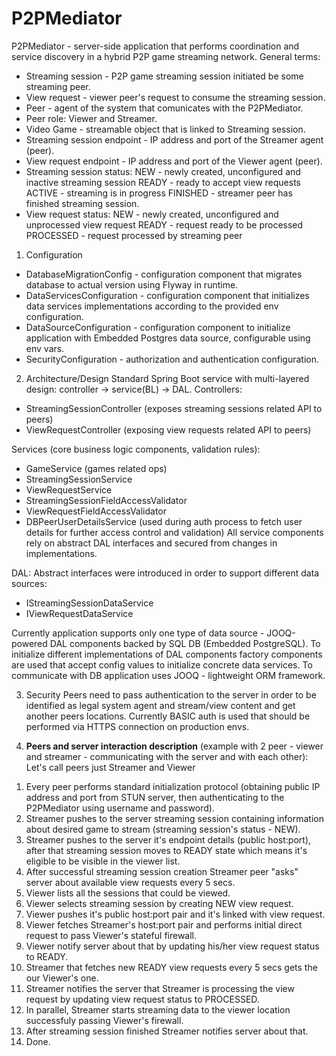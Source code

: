 # P2PMediator
P2PMediator - server-side application that performs coordination and service discovery in a hybrid P2P game streaming network.
General terms:
- Streaming session - P2P game streaming session initiated be some streaming peer.
- View request - viewer peer's request to consume the streaming session.
- Peer - agent of the system that comunicates with the P2PMediator.
- Peer role: Viewer and Streamer.
- Video Game - streamable object that is linked to Streaming session.
- Streaming session endpoint - IP address and port of the Streamer agent (peer).
- View request endpoint - IP address and port of the Viewer agent (peer).
- Streaming session status:
NEW - newly created, unconfigured and inactive streaming session
READY - ready to accept view requests
ACTIVE - streaming is in progress
FINISHED - streamer peer has finished streaming session.
- View request status:
NEW - newly created, unconfigured and unprocessed view request
READY - request ready to be processed
PROCESSED - request processed by streaming peer

1) Configuration
- DatabaseMigrationConfig - configuration component that migrates database to actual version using Flyway in runtime.
- DataServicesConfiguration - configuration component that initializes data services implementations according to the provided env configuration.
- DataSourceConfiguration - configuration component to initialize application with Embedded Postgres data source, configurable using env vars.
- SecurityConfiguration - authorization and authentication configuration.

2) Architecture/Design
Standard Spring Boot service with multi-layered design:
controller -> service(BL) -> DAL.
Controllers:
- StreamingSessionController (exposes streaming sessions related API to peers)
- ViewRequestController (exposing view requests related API to peers)

Services (core business logic components, validation rules):
- GameService (games related ops)
- StreamingSessionService
- ViewRequestService
- StreamingSessionFieldAccessValidator
- ViewRequestFieldAccessValidator
- DBPeerUserDetailsService (used during auth process to fetch user details for further access control and validation)
All service components rely on abstract DAL interfaces and secured from changes in implementations.

DAL:
Abstract interfaces were introduced in order to support different data sources:
- IStreamingSessionDataService
- IViewRequestDataService

Currently application supports only one type of data source - JOOQ-powered DAL components backed by SQL DB (Embedded PostgreSQL).
To initialize different implementations of DAL components factory components are used that accept config values to initialize concrete data services.
To communicate with DB application uses JOOQ - lightweight ORM framework.


3) Security
Peers need to pass authentication to the server in order to be identified as legal system agent and stream/view content and get another peers locations. Currently BASIC auth is used that should be performed via HTTPS connection on production envs.


4) **Peers and server interaction description** (example with 2 peer - viewer and streamer - communicating with the server and with each other):
Let's call peers just Streamer and Viewer


1. Every peer performs standard initialization protocol (obtaining public IP address and port from STUN server, then authenticating to the P2PMediator using username and password).
2. Streamer pushes to the server streaming session containing information about desired game to stream (streaming session's status - NEW).
3. Streamer pushes to the server it's endpoint details (public host:port), after that streaming session moves to READY state which means it's eligible to be visible in the viewer list.
4. After successful streaming session creation Streamer peer "asks" server about available view requests every 5 secs.
4. Viewer lists all the sessions that could be viewed.
5. Viewer selects streaming session by creating NEW view request.
6. Viewer pushes it's public host:port pair and it's linked with view request.
7. Viewer fetches Streamer's host:port pair and performs initial direct request to pass Viewer's stateful firewall.
8. Viewer notify server about that by updating his/her view request status to READY.
9. Streamer that fetches new READY view requests every 5 secs gets the our Viewer's one.
10. Streamer notifies the server that Streamer is processing the view request by updating view request status to PROCESSED.
11. In parallel, Streamer starts streaming data to the viewer location successfuly passing Viewer's firewall.
12. After streaming session finished Streamer notifies server about that.
13. Done.

